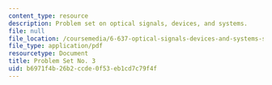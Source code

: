 ```yaml
---
content_type: resource
description: Problem set on optical signals, devices, and systems.
file: null
file_location: /coursemedia/6-637-optical-signals-devices-and-systems-spring-2003/b6971f4b26b2ccde0f53eb1cd7c79f4f_6637pset3.pdf
file_type: application/pdf
resourcetype: Document
title: Problem Set No. 3
uid: b6971f4b-26b2-ccde-0f53-eb1cd7c79f4f
---
```

